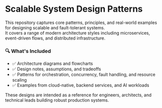# Scalable System Design Patterns

This repository captures core patterns, principles, and real-world examples for designing scalable and fault-tolerant systems.  
It covers a range of modern architecture styles including microservices,  event-driven flows, and distributed infrastructure.

### 🔍 What's Included

- ✅ Architecture diagrams and flowcharts
- ✅ Design notes, assumptions, and tradeoffs
- ✅ Patterns for orchestration, concurrency, fault handling, and resource scaling
- ✅ Examples from cloud-native, backend services, and AI workloads

These designs are intended as a reference for engineers, architects, and technical leads building robust production systems.
